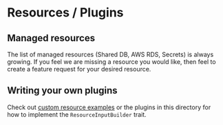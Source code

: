 # Resources / Plugins

## Managed resources

The list of managed resources (Shared DB, AWS RDS, Secrets) is always growing.
If you feel we are missing a resource you would like, then feel to create a feature request for your desired resource.

## Writing your own plugins

Check out [custom resource examples](https://github.com/cyndra-hq/cyndra-examples/tree/main/custom-resource) or the plugins in this directory for how to implement the `ResourceInputBuilder` trait.

